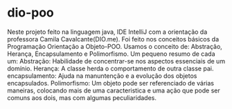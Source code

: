 # dio-poo
Neste projeto feito na linguagem java, IDE IntelliJ com a orientação da professora Camila Cavalcante(DIO.me).
Foi feito nos conceitos básicos da Programação Orientação a Objeto-POO. 
Usamos o conceito de: Abstração, Herança, Encapsulamento e Polimorfismo.
Um pequeno resumo de cada um:
Abstração: Habilidade de concentrar-se nos aspectos essenciais de um domínio. 
Herança: A classe herda o comportamento de outra classe pai.
encapsulamento: Ajuda na manuntenção e a evolução dos objetos encapsulados.
Polimorfismo: Um objeto pode ser referenciado de várias maneiras, colocando mais de uma caracteristica e uma 
ação que pode ser comuns aos dois, mas com algumas peculiaridades.
